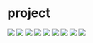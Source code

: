 # project

<a href='https://ifh.cc/v-BVBc51' target='_blank'><img src='https://ifh.cc/g/BVBc51.jpg' border='0'></a>
<a href='https://ifh.cc/v-pdAQm3' target='_blank'><img src='https://ifh.cc/g/pdAQm3.jpg' border='0'></a>
<a href='https://ifh.cc/v-Hlc52k' target='_blank'><img src='https://ifh.cc/g/Hlc52k.jpg' border='0'></a>
<a href='https://ifh.cc/v-7YbBNk' target='_blank'><img src='https://ifh.cc/g/7YbBNk.jpg' border='0'></a>
<a href='https://ifh.cc/v-33tYZB' target='_blank'><img src='https://ifh.cc/g/33tYZB.jpg' border='0'></a>
<a href='https://ifh.cc/v-JWtTlF' target='_blank'><img src='https://ifh.cc/g/JWtTlF.jpg' border='0'></a>
<a href='https://ifh.cc/v-emLWBa' target='_blank'><img src='https://ifh.cc/g/emLWBa.jpg' border='0'></a>
<a href='https://ifh.cc/v-yxPhVA' target='_blank'><img src='https://ifh.cc/g/yxPhVA.jpg' border='0'></a>
<a href='https://ifh.cc/v-fV9FaG' target='_blank'><img src='https://ifh.cc/g/fV9FaG.jpg' border='0'></a>
